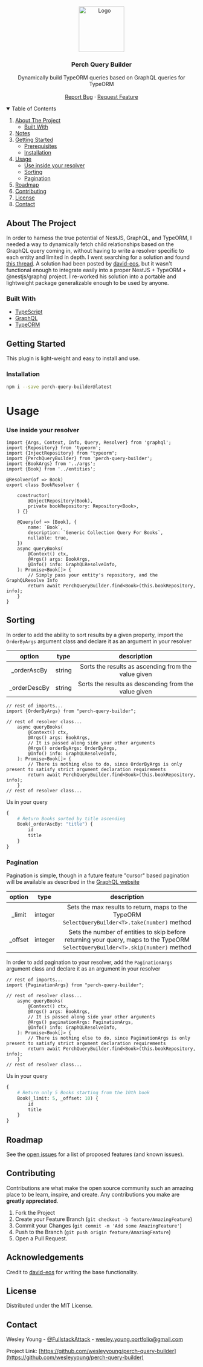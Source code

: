 <br />
<p align="center">
  <a href="https://github.com/wesleyyoung/perch-query-builder">
    <img src="https://i.imgur.com/EjPye2m.png" alt="Logo" width="120" height="120">
  </a>
</p>
<h3 align="center">Perch Query Builder</h3>
<p align="center">
    Dynamically build TypeORM queries based on GraphQL queries for TypeORM
    <br />
    <br />
    <a href="https://github.com/wesleyyoung/perch-query-builder/issues">Report Bug</a>
    ·
    <a href="https://github.com/wesleyyoung/perch-query-builder/issues">Request Feature</a>
</p>
<details open="open">
  <summary>Table of Contents</summary>
  <ol>
    <li>
      <a href="#about-the-project">About The Project</a>
      <ul>
        <li><a href="#built-with">Built With</a></li>
      </ul>
    </li>
    <li>
      <a href="#notes">Notes</a>
    </li>
    <li>
      <a href="#getting-started">Getting Started</a>
      <ul>
        <li><a href="#prerequisites">Prerequisites</a></li>
        <li><a href="#installation">Installation</a></li>
      </ul>
    </li>
    <li>
      <a href="#usage">Usage</a>
      <ul>
        <li><a href="#use-inside-your-resolver">Use inside your resolver</a></li>
        <li><a href="#sorting">Sorting</a></li>
        <li><a href="#pagination">Pagination</a></li>
      </ul>
    </li>
    <li><a href="#roadmap">Roadmap</a></li>
    <li><a href="#contributing">Contributing</a></li>
    <li><a href="#license">License</a></li>
    <li><a href="#contact">Contact</a></li>
  </ol>
</details>

## About The Project

In order to harness the true potential of NestJS, GraphQL, and TypeORM, I needed a way to dynamically fetch child relationships based on the GraphQL query coming in, without having to write a resolver specific to each entity and limited in depth. I went searching for a solution and found [this thread](https://github.com/MichalLytek/type-graphql/issues/405). 
A solution had been posted by [david-eos](https://github.com/david-eos), but it wasn't functional enough to integrate easily into a proper NestJS + TypeORM + @nestjs/graphql project. I re-worked his solution into a portable and lightweight package generalizable enough to be used by anyone.

### Built With

* [TypeScript](https://www.typescriptlang.org/)
* [GraphQL](https://www.npmjs.com/package/graphql)
* [TypeORM](https://typeorm.io/#/)

## Getting Started

This plugin is light-weight and easy to install and use.

### Installation

```sh
npm i --save perch-query-builder@latest
```

# Usage

### Use inside your resolver

```TS
import {Args, Context, Info, Query, Resolver} from 'graphql';
import {Repository} from 'typeorm';
import {InjectRepository} from "typeorm";
import {PerchQueryBuilder} from 'perch-query-builder';
import {BookArgs} from '../args';
import {Book} from '../entities';

@Resolver(of => Book)
export class BookResolver {

    constructor(
        @InjectRepository(Book),
        private bookRepository: Repository<Book>,
    ) {}

    @Query(of => [Book], {
        name: `Book`,
        description: `Generic Collection Query For Books`,
        nullable: true,
    })
    async queryBooks(
        @Context() ctx,
        @Args() args: BookArgs,
        @Info() info: GraphQLResolveInfo,
    ): Promise<Book[]> {
        // Simply pass your entity's repository, and the GraphQLResolve Info
        return await PerchQueryBuilder.find<Book>(this.bookRepository, info);
    }
}
```

## Sorting

In order to add the ability to sort results by a given property, import the `OrderByArgs` argument class and declare it as an argument in your resolver  

| option | type | description |
| :---: | :---: | :---: |
| _orderAscBy | string | Sorts the results as ascending from the value given |
| _orderDescBy | string | Sorts the results as descending from the value given |

```TS
// rest of imports...
import {OrderByArgs} from "perch-query-builder";

// rest of resolver class...
    async queryBooks(
        @Context() ctx,
        @Args() args: BookArgs,
        // It is passed along side your other arguments
        @Args() orderByArgs: OrderByArgs,
        @Info() info: GraphQLResolveInfo,
    ): Promise<Book[]> {
        // There is nothing else to do, since OrderByArgs is only present to satisfy strict argument declaration requirements
        return await PerchQueryBuilder.find<Book>(this.bookRepository, info);
    }
// rest of resolver class...
```

Us in your query
```graphql
{
    # Return Books sorted by title ascending
    Book(_orderAscBy: "title") {
        id
        title
    }
}
```

### Pagination

Pagination is simple, though in a future feature "cursor" based pagination will be available as described in the [GraphQL website](https://graphql.org/learn/pagination/) 

| option | type | description |
| :---: | :---: | :---: |
| _limit | integer | Sets the max results to return, maps to the TypeORM `SelectQueryBuilder<T>.take(number)` method |
| _offset | integer | Sets the number of entities to skip before returning your query, maps to the TypeORM `SelectQueryBuilder<T>.skip(number)` method |

In order to add pagination to your resolver, add the `PaginationArgs` argument class and declare it as an argument in your resolver

```TS
// rest of imports...
import {PaginationArgs} from "perch-query-builder";

// rest of resolver class...
    async queryBooks(
        @Context() ctx,
        @Args() args: BookArgs,
        // It is passed along side your other arguments
        @Args() paginationArgs: PaginationArgs,
        @Info() info: GraphQLResolveInfo,
    ): Promise<Book[]> {
        // There is nothing else to do, since PaginationArgs is only present to satisfy strict argument declaration requirements
        return await PerchQueryBuilder.find<Book>(this.bookRepository, info);
    }
// rest of resolver class...
```

Us in your query
```graphql
{
    # Return only 5 Books starting from the 10th book
    Book(_limit: 5, _offset: 10) {
        id
        title
    }
}
```

## Roadmap

See the [open issues](https://github.com/wesleyyoung/perch-query-builder/issues) for a list of proposed features (and known issues).

## Contributing

Contributions are what make the open source community such an amazing place to be learn, inspire, and create. Any contributions you make are **greatly appreciated**.

1. Fork the Project
2. Create your Feature Branch (`git checkout -b feature/AmazingFeature`)
3. Commit your Changes (`git commit -m 'Add some AmazingFeature'`)
4. Push to the Branch (`git push origin feature/AmazingFeature`)
5. Open a Pull Request.

## Acknowledgements

Credit to [david-eos](https://github.com/david-eos) for writing the base functionality.

## License

Distributed under the MIT License.

## Contact

Wesley Young - [@FullstackAttack](https://twitter.com/FullstackAttack) - wesley.young.portfolio@gmail.com

Project Link: [https://github.com/wesleyyoung/perch-query-builder](https://github.com/wesleyyoung/perch-query-builder)
